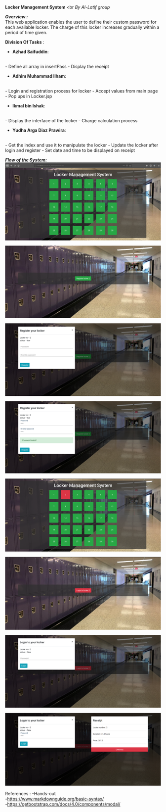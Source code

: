 **Locker Management System**
<br
*By Al-Latif group*
<br>

***Overview  :*** <br>
	This web application enables the user to define their custom password for each available locker. The charge of this locker increases gradually within a period of time given. 


 **Division Of Tasks** : <br>
 
- **Azhad Saifuddin**:
<br>
 - Define all array in insertPass
 - Display the receipt

- **Adhim Muhammad Ilham**:
<br>
 - Login and registration process for locker
 - Accept values from main page
 - Pop ups in Locker.jsp

- **Ikmal bin Ishak**:  
<br>
 - Display the interface of the locker
 - Charge calculation process 

- **Yudha Arga Diaz Prawira**:
<br> 
 - Get the index and use it to manipulate the locker
 - Update the locker after login and register
 - Set date and time to be displayed on receipt


***Flow of the System:***
<br> 
![First page](images/index.png "First page")

![Registration UI!](images/registration-UI.png "Registration UI")

![Registration UI!](images/regist-UI.png "Registration UI")

![Registration UI!](images/regist-UI2.png "Registration UI")

![Update index!](images/Updated_index.png "Philadelphia's Magic Gardens")

![Update index!](images/updated-login.png "Update index")

![Insert password!](images/updated-login-insertPass.png "Insert password")

![Receipt!](images/receipt.png "Receipt") 



References : 
	-Hands-out <br>
	-https://www.markdownguide.org/basic-syntax/<br>
	-https://getbootstrap.com/docs/4.0/components/modal/
	
	


